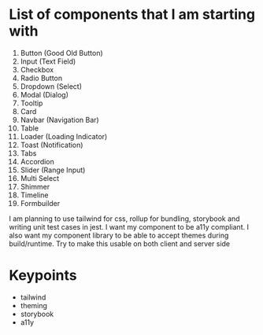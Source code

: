 # List of components that I am starting with

1. Button (Good Old Button)
2. Input (Text Field)
3. Checkbox
4. Radio Button
5. Dropdown (Select)
6. Modal (Dialog)
7. Tooltip
8. Card
9. Navbar (Navigation Bar)
10. Table
11. Loader (Loading Indicator)
12. Toast (Notification)
13. Tabs
14. Accordion
15. Slider (Range Input)
16. Multi Select
17. Shimmer
18. Timeline
19. Formbuilder

I am planning to use tailwind for css, rollup for bundling, storybook and writing unit test cases in jest.
I want my component to be a11y compliant.
I also want my component library to be able to accept themes during build/runtime.
Try to make this usable on both client and server side

# Keypoints

- tailwind
- theming
- storybook
- a11y

